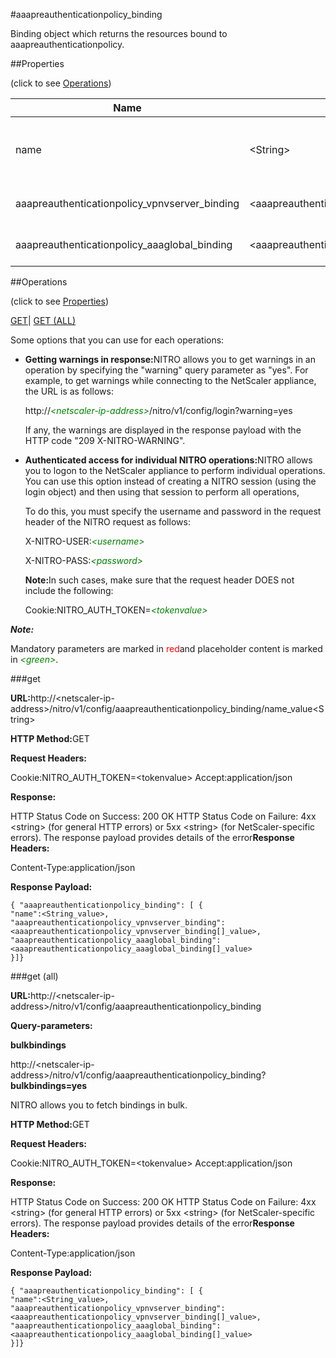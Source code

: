 #aaapreauthenticationpolicy_binding

Binding object which returns the resources bound to aaapreauthenticationpolicy.


##Properties 
<span>(click to see [Operations](#opera))</span>


<table><thead><tr><th>Name</th><th>Data Type</th><th>Permissions</th><th>Description</th></tr></thead><tbody><tr><td>name</td><td>&lt;String></td><td>Read-write</td><td>Name of the preauthentication policy whose properties you want to view.<br>Minimum length = 1</td></tr><tr><td>aaapreauthenticationpolicy_vpnvserver_binding</td><td>&lt;aaapreauthenticationpolicy_vpnvserver_binding[]></td><td>Read-only</td><td>vpnvserver that can be bound to aaapreauthenticationpolicy.</td></tr><tr><td>aaapreauthenticationpolicy_aaaglobal_binding</td><td>&lt;aaapreauthenticationpolicy_aaaglobal_binding[]></td><td>Read-only</td><td>aaaglobal that can be bound to aaapreauthenticationpolicy.</td></tr></tbody></table>
##Operations 
<span>(click to see [Properties](#prope))</span>


[GET]()| [GET (ALL)](#ge)


Some options that you can use for each operations:
<ul><li><p><b>Getting warnings in response:</b>NITRO allows you to get warnings in an operation by specifying the "warning" query parameter as "yes". For example, to get warnings while connecting to the NetScaler appliance, the URL is as follows:</p><p>http://<span style="color:green;font-style:italic;">&lt;netscaler-ip-address&gt;</span>/nitro/v1/config/login?warning=yes</p><p>If any, the warnings are displayed in the response payload with the HTTP code "209 X-NITRO-WARNING".</p></li><li><p><b>Authenticated access for individual NITRO operations:</b>NITRO allows you to logon to the NetScaler appliance to perform individual operations. You can use this option instead of creating a NITRO session (using the login object) and then using that session to perform all operations,</p><p>To do this, you must specify the username and password in the request header of the NITRO request as follows:</p><p>X-NITRO-USER:<span style="color:green;font-style:italic;">&lt;username&gt;</span></p><p>X-NITRO-PASS:<span style="color:green;font-style:italic;">&lt;password&gt;</span></p><p><b>Note:</b>In such cases, make sure that the request header DOES not include the following:</p><p>Cookie:NITRO_AUTH_TOKEN=<span style="color:green;font-style:italic;">&lt;tokenvalue&gt;</span></p></li></ul>



***Note:*** 
Mandatory parameters are marked in <span style="color:#FF0000;">red</span>and placeholder content is marked in <span style="color:green;font-style:italic">&lt;green&gt;</span>.

###get



<b>URL:</b>http://&lt;netscaler-ip-address&gt;/nitro/v1/config/aaapreauthenticationpolicy_binding/name_value&lt;String&gt;
<b>HTTP Method:</b>GET
<b>Request Headers:</b>

Cookie:NITRO_AUTH_TOKEN=&lt;tokenvalue&gt;Accept:application/json

<b>Response:</b>
HTTP Status Code on Success: 200 OKHTTP Status Code on Failure: 4xx &lt;string&gt; (for general HTTP errors) or 5xx &lt;string&gt; (for NetScaler-specific errors). The response payload provides details of the error<b>Response Headers:</b>

Content-Type:application/json

<b>Response Payload: </b>```{ "aaapreauthenticationpolicy_binding": [ {"name":<String_value>,"aaapreauthenticationpolicy_vpnvserver_binding":<aaapreauthenticationpolicy_vpnvserver_binding[]_value>,"aaapreauthenticationpolicy_aaaglobal_binding":<aaapreauthenticationpolicy_aaaglobal_binding[]_value>}]}```



###get (all)



<b>URL:</b>http://&lt;netscaler-ip-address&gt;/nitro/v1/config/aaapreauthenticationpolicy_binding
<b>Query-parameters:</b>
<b>bulkbindings</b>
http://&lt;netscaler-ip-address&gt;/nitro/v1/config/aaapreauthenticationpolicy_binding?<b>bulkbindings=yes</b>
NITRO allows you to fetch bindings in bulk.



<b>HTTP Method:</b>GET
<b>Request Headers:</b>

Cookie:NITRO_AUTH_TOKEN=&lt;tokenvalue&gt;Accept:application/json

<b>Response:</b>
HTTP Status Code on Success: 200 OKHTTP Status Code on Failure: 4xx &lt;string&gt; (for general HTTP errors) or 5xx &lt;string&gt; (for NetScaler-specific errors). The response payload provides details of the error<b>Response Headers:</b>

Content-Type:application/json

<b>Response Payload: </b>```{ "aaapreauthenticationpolicy_binding": [ {"name":<String_value>,"aaapreauthenticationpolicy_vpnvserver_binding":<aaapreauthenticationpolicy_vpnvserver_binding[]_value>,"aaapreauthenticationpolicy_aaaglobal_binding":<aaapreauthenticationpolicy_aaaglobal_binding[]_value>}]}```




